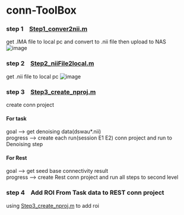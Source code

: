 # conn-ToolBox

### step 1 &ensp; [Step1_conver2nii.m](/code/step1_convert2nii.m)
get .IMA file to local pc and convert to .nii file then upload to NAS  
![image](https://github.com/user-attachments/assets/5f8668a8-38f1-433b-8f01-1963ac1b82d7)

### step 2 &ensp; [Step2_niiFile2local.m](/code/step2_niiFile2local.m)  
get .nii file to local pc
![image](https://github.com/user-attachments/assets/51b0e021-7006-4b70-bd04-ee458aac1b21)

### step 3 &ensp; [Step3_create_nproj.m](/code/step3_create_nproj.m)
create conn project
#### For task
goal --> get denoising data(dswau*.nii)   
progress --> create each run(session E1 E2) conn project and run to Denoising step  

#### For Rest
goal --> get seed base connectivity result  
progress --> create Rest conn project and run all steps to second level  


### step 4 &ensp; Add ROI From Task data to REST conn project
using [Step3_create_nproj.m](/code/step3_create_nproj.m) to add roi


